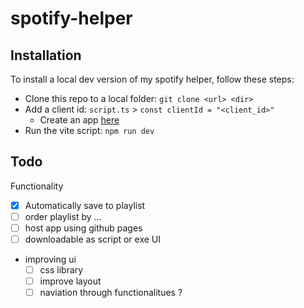 # spotify-helper

## Installation
To install a local dev version of my spotify helper, follow these steps:
- Clone this repo to a local folder: `git clone <url> <dir>`
- Add a client id: `script.ts` > `const clientId = "<client_id>"`
  - Create an app [here](https://developer.spotify.com/dashboard)
- Run the vite script: `npm run dev`

## Todo
Functionality
- [x] Automatically save to playlist
- [ ] order playlist by ...
- [ ] host app using github pages
- [ ] downloadable as script or exe
UI
- improving ui
  - [ ] css library
  - [ ] improve layout
  - [ ] naviation through functionalitues ?
